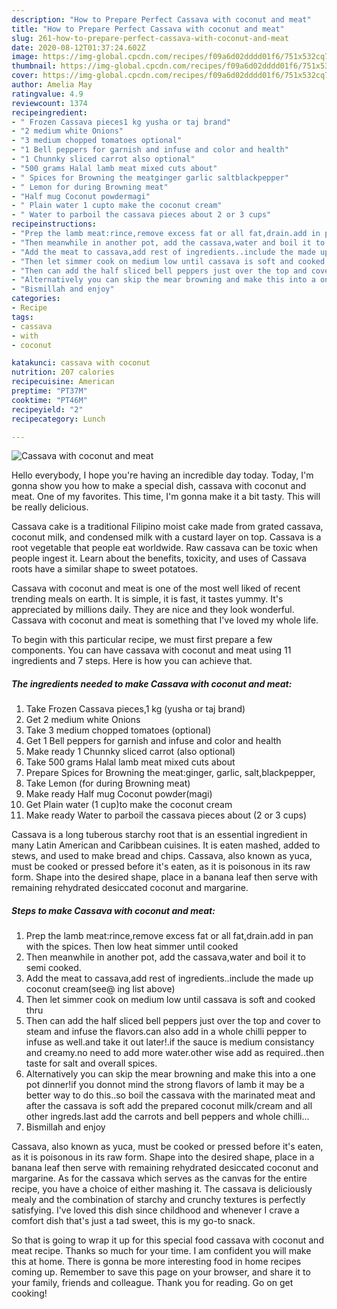 ```yaml
---
description: "How to Prepare Perfect Cassava with coconut and meat"
title: "How to Prepare Perfect Cassava with coconut and meat"
slug: 261-how-to-prepare-perfect-cassava-with-coconut-and-meat
date: 2020-08-12T01:37:24.602Z
image: https://img-global.cpcdn.com/recipes/f09a6d02dddd01f6/751x532cq70/cassava-with-coconut-and-meat-recipe-main-photo.jpg
thumbnail: https://img-global.cpcdn.com/recipes/f09a6d02dddd01f6/751x532cq70/cassava-with-coconut-and-meat-recipe-main-photo.jpg
cover: https://img-global.cpcdn.com/recipes/f09a6d02dddd01f6/751x532cq70/cassava-with-coconut-and-meat-recipe-main-photo.jpg
author: Amelia May
ratingvalue: 4.9
reviewcount: 1374
recipeingredient:
- " Frozen Cassava pieces1 kg yusha or taj brand"
- "2 medium white Onions"
- "3 medium chopped tomatoes optional"
- "1 Bell peppers for garnish and infuse and color and health"
- "1 Chunnky sliced carrot also optional"
- "500 grams Halal lamb meat mixed cuts about"
- " Spices for Browning the meatginger garlic saltblackpepper"
- " Lemon for during Browning meat"
- "Half mug Coconut powdermagi"
- " Plain water 1 cupto make the coconut cream"
- " Water to parboil the cassava pieces about 2 or 3 cups"
recipeinstructions:
- "Prep the lamb meat:rince,remove excess fat or all fat,drain.add in pan with the spices. Then low heat simmer until cooked"
- "Then meanwhile in another pot, add the cassava,water and boil it to semi cooked."
- "Add the meat to cassava,add rest of ingredients..include the made up coconut cream(see@ ing list above)"
- "Then let simmer cook on medium low until cassava is soft and cooked thru"
- "Then can add the half sliced bell peppers just over the top and cover to steam and infuse the flavors.can also add in a whole chilli pepper to infuse as well.and take it out later!.if the sauce is medium consistancy and creamy.no need to add more water.other wise add as required..then taste for salt and overall spices."
- "Alternatively you can skip the mear browning and make this into a one pot dinner!if you donnot mind the strong flavors of lamb it may be a better way to do this..so boil the cassava with the marinated meat and after the cassava is soft add the prepared coconut milk/cream and all other ingreds.last add the carrots and bell peppers and whole chilli..."
- "Bismillah and enjoy"
categories:
- Recipe
tags:
- cassava
- with
- coconut

katakunci: cassava with coconut 
nutrition: 207 calories
recipecuisine: American
preptime: "PT37M"
cooktime: "PT46M"
recipeyield: "2"
recipecategory: Lunch

---
```



![Cassava with coconut and meat](https://img-global.cpcdn.com/recipes/f09a6d02dddd01f6/751x532cq70/cassava-with-coconut-and-meat-recipe-main-photo.jpg)

Hello everybody, I hope you're having an incredible day today. Today, I'm gonna show you how to make a special dish, cassava with coconut and meat. One of my favorites. This time, I'm gonna make it a bit tasty. This will be really delicious.

Cassava cake is a traditional Filipino moist cake made from grated cassava, coconut milk, and condensed milk with a custard layer on top. Cassava is a root vegetable that people eat worldwide. Raw cassava can be toxic when people ingest it. Learn about the benefits, toxicity, and uses of Cassava roots have a similar shape to sweet potatoes.

Cassava with coconut and meat is one of the most well liked of recent trending meals on earth. It is simple, it is fast, it tastes yummy. It's appreciated by millions daily. They are nice and they look wonderful. Cassava with coconut and meat is something that I've loved my whole life.


To begin with this particular recipe, we must first prepare a few components. You can have cassava with coconut and meat using 11 ingredients and 7 steps. Here is how you can achieve that.

<!--inarticleads1-->

##### The ingredients needed to make Cassava with coconut and meat:

1. Take  Frozen Cassava pieces,1 kg (yusha or taj brand)
1. Get 2 medium white Onions
1. Take 3 medium chopped tomatoes (optional)
1. Get 1 Bell peppers for garnish and infuse and color and health
1. Make ready 1 Chunnky sliced carrot (also optional)
1. Take 500 grams Halal lamb meat mixed cuts about
1. Prepare  Spices for Browning the meat:ginger, garlic, salt,blackpepper,
1. Take  Lemon (for during Browning meat)
1. Make ready Half mug Coconut powder(magi)
1. Get  Plain water (1 cup)to make the coconut cream
1. Make ready  Water to parboil the cassava pieces about (2 or 3 cups)


Cassava is a long tuberous starchy root that is an essential ingredient in many Latin American and Caribbean cuisines. It is eaten mashed, added to stews, and used to make bread and chips. Cassava, also known as yuca, must be cooked or pressed before it&#39;s eaten, as it is poisonous in its raw form. Shape into the desired shape, place in a banana leaf then serve with remaining rehydrated desiccated coconut and margarine. 

<!--inarticleads2-->

##### Steps to make Cassava with coconut and meat:

1. Prep the lamb meat:rince,remove excess fat or all fat,drain.add in pan with the spices. Then low heat simmer until cooked
1. Then meanwhile in another pot, add the cassava,water and boil it to semi cooked.
1. Add the meat to cassava,add rest of ingredients..include the made up coconut cream(see@ ing list above)
1. Then let simmer cook on medium low until cassava is soft and cooked thru
1. Then can add the half sliced bell peppers just over the top and cover to steam and infuse the flavors.can also add in a whole chilli pepper to infuse as well.and take it out later!.if the sauce is medium consistancy and creamy.no need to add more water.other wise add as required..then taste for salt and overall spices.
1. Alternatively you can skip the mear browning and make this into a one pot dinner!if you donnot mind the strong flavors of lamb it may be a better way to do this..so boil the cassava with the marinated meat and after the cassava is soft add the prepared coconut milk/cream and all other ingreds.last add the carrots and bell peppers and whole chilli...
1. Bismillah and enjoy


Cassava, also known as yuca, must be cooked or pressed before it&#39;s eaten, as it is poisonous in its raw form. Shape into the desired shape, place in a banana leaf then serve with remaining rehydrated desiccated coconut and margarine. As for the cassava which serves as the canvas for the entire recipe, you have a choice of either mashing it. The cassava is deliciously mealy and the combination of starchy and crunchy textures is perfectly satisfying. I&#39;ve loved this dish since childhood and whenever I crave a comfort dish that&#39;s just a tad sweet, this is my go-to snack. 

So that is going to wrap it up for this special food cassava with coconut and meat recipe. Thanks so much for your time. I am confident you will make this at home. There is gonna be more interesting food in home recipes coming up. Remember to save this page on your browser, and share it to your family, friends and colleague. Thank you for reading. Go on get cooking!
